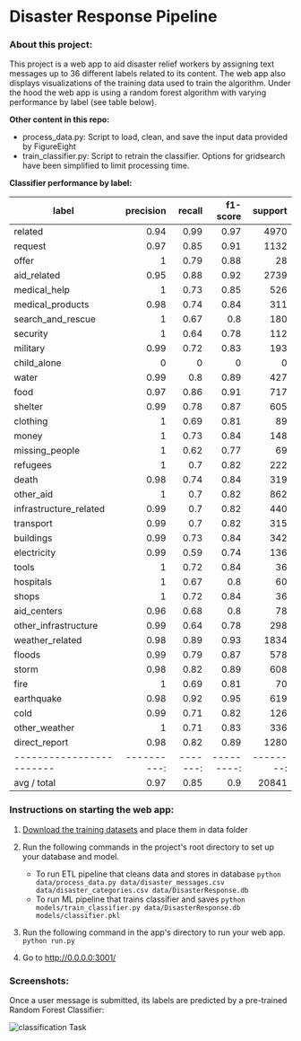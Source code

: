 # Disaster Response Pipeline

### About this project:
This project is a web app to aid disaster relief workers by assigning text messages up to 36 different labels related to its content. The web app also displays visualizations of the training data used to train the algorithm. Under the hood the web app is using a random forest algorithm with varying performance by label (see table below).


**Other content in this repo:**
- process_data.py: Script to load, clean, and save the input data provided by FigureEight
- train_classifier.py: Script to retrain the classifier. Options for gridsearch have been simplified to limit processing time.


**Classifier performance by label:**

| label                  | precision | recall | f1-score | support |
|------------------------|----------:|-------:|---------:|--------:|
| related                |      0.94 |   0.99 |     0.97 |    4970 |
| request                |      0.97 |   0.85 |     0.91 |    1132 |
| offer                  |         1 |   0.79 |     0.88 |      28 |
| aid_related            |      0.95 |   0.88 |     0.92 |    2739 |
| medical_help           |         1 |   0.73 |     0.85 |     526 |
| medical_products       |      0.98 |   0.74 |     0.84 |     311 |
| search_and_rescue      |         1 |   0.67 |      0.8 |     180 |
| security               |         1 |   0.64 |     0.78 |     112 |
| military               |      0.99 |   0.72 |     0.83 |     193 |
| child_alone            |         0 |      0 |        0 |       0 |
| water                  |      0.99 |    0.8 |     0.89 |     427 |
| food                   |      0.97 |   0.86 |     0.91 |     717 |
| shelter                |      0.99 |   0.78 |     0.87 |     605 |
| clothing               |         1 |   0.69 |     0.81 |      89 |
| money                  |         1 |   0.73 |     0.84 |     148 |
| missing_people         |         1 |   0.62 |     0.77 |      69 |
| refugees               |         1 |    0.7 |     0.82 |     222 |
| death                  |      0.98 |   0.74 |     0.84 |     319 |
| other_aid              |         1 |    0.7 |     0.82 |     862 |
| infrastructure_related |      0.99 |    0.7 |     0.82 |     440 |
| transport              |      0.99 |    0.7 |     0.82 |     315 |
| buildings              |      0.99 |   0.73 |     0.84 |     342 |
| electricity            |      0.99 |   0.59 |     0.74 |     136 |
| tools                  |         1 |   0.72 |     0.84 |      36 |
| hospitals              |         1 |   0.67 |      0.8 |      60 |
| shops                  |         1 |   0.72 |     0.84 |      36 |
| aid_centers            |      0.96 |   0.68 |      0.8 |      78 |
| other_infrastructure   |      0.99 |   0.64 |     0.78 |     298 |
| weather_related        |      0.98 |   0.89 |     0.93 |    1834 |
| floods                 |      0.99 |   0.79 |     0.87 |     578 |
| storm                  |      0.98 |   0.82 |     0.89 |     608 |
| fire                   |         1 |   0.69 |     0.81 |      70 |
| earthquake             |      0.98 |   0.92 |     0.95 |     619 |
| cold                   |      0.99 |   0.71 |     0.82 |     126 |
| other_weather          |         1 |   0.71 |     0.83 |     336 |
| direct_report          |      0.98 |   0.82 |     0.89 |    1280 |
|------------------------|----------:|-------:|---------:|--------:|
|   avg / total          |      0.97 |   0.85 |      0.9 |   20841 |


### Instructions on starting the web app:
1. [Download the training datasets](https://drive.google.com/open?id=1UF2YPf4qin0pMM_HYnMLeCq7tK8jyYA9) and place them in data folder

2. Run the following commands in the project's root directory to set up your database and model.

    - To run ETL pipeline that cleans data and stores in database
        `python data/process_data.py data/disaster_messages.csv data/disaster_categories.csv data/DisasterResponse.db`
    - To run ML pipeline that trains classifier and saves
        `python models/train_classifier.py data/DisasterResponse.db models/classifier.pkl`

3. Run the following command in the app's directory to run your web app.
    `python run.py`

4. Go to http://0.0.0.0:3001/


### Screenshots:
Once a user message is submitted, its labels are predicted by a pre-trained
Random Forest Classifier:

![classification Task](https://raw.githubusercontent.com/claass/udacity_datascientist_projects/master/disaster_response_pipeline_project/screenshots/classification_task.png)
